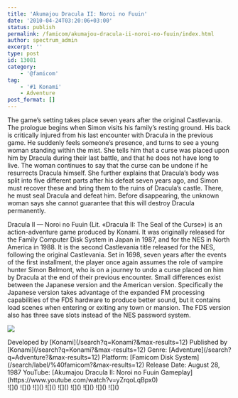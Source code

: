 ```yaml
---
title: 'Akumajou Dracula II: Noroi no Fuuin'
date: '2010-04-24T03:20:06+03:00'
status: publish
permalink: /famicom/akumajou-dracula-ii-noroi-no-fuuin/index.html
author: spectrum_admin
excerpt: ''
type: post
id: 13081
category:
    - '@famicom'
tag:
    - '#1 Konami'
    - Adventure
post_format: []
---
```

The game’s setting takes place seven years after the original Castlevania. The prologue begins when Simon visits his family’s resting ground. His back is critically injured from his last encounter with Dracula in the previous game. He suddenly feels someone’s presence, and turns to see a young woman standing within the mist. She tells him that a curse was placed upon him by Dracula during their last battle, and that he does not have long to live. The woman continues to say that the curse can be undone if he resurrects Dracula himself. She further explains that Dracula’s body was split into five different parts after his defeat seven years ago, and Simon must recover these and bring them to the ruins of Dracula’s castle. There, he must seal Dracula and defeat him. Before disappearing, the unknown woman says she cannot guarantee that this will destroy Dracula permanently.

Dracula II — Noroi no Fuuin (Lit. «Dracula II: The Seal of the Curse») is an action-adventure game produced by Konami. It was originally released for the Family Computer Disk System in Japan in 1987, and for the NES in North America in 1988. It is the second Castlevania title released for the NES, following the original Castlevania. Set in 1698, seven years after the events of the first installment, the player once again assumes the role of vampire hunter Simon Belmont, who is on a journey to undo a curse placed on him by Dracula at the end of their previous encounter. Small differences exist between the Japanese version and the American version. Specifically the Japanese version takes advantage of the expanded FM processing capabilities of the FDS hardware to produce better sound, but it contains load scenes when entering or exiting any town or mansion. The FDS version also has three save slots instead of the NES password system.

![](https://wsrv.nl/?url=https://images.launchbox-app.com/165d9691-4653-42bb-9fe2-6a8bc46d9b0f.jpg&output=webp&maxage=1d)

<div class="game-info">Developed by [Konami](/search?q=Konami?&max-results=12)  
Published by [Konami](/search?q=Konami?&max-results=12)  
Genre: [Adventure](/search?q=Adventure?&max-results=12)  
Platform: [Famicom Disk System](/search/label/%40famicom?&amp;max-results=12)  
Release Date: August 28, 1987  
YouTube: [Akumajou Dracula II: Noroi no Fuuin Gameplay](https://www.youtube.com/watch?v=yZrqoLqBpx0)</div><div class="game-media">![]() ![]() ![]() ![]() ![]() ![]() ![]() ![]() ![]()</div>